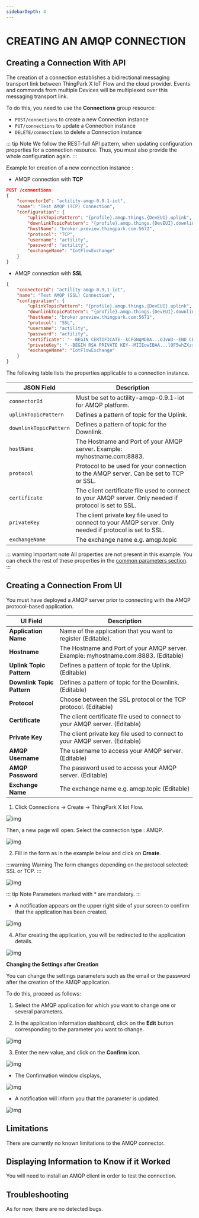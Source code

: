 ```yaml
---
sidebarDepth: 4
---
```


# CREATING AN AMQP CONNECTION

## Creating a Connection With API

The creation of a connection establishes a bidirectional messaging transport link between ThingPark X IoT Flow and the cloud provider. Events and commands from multiple Devices will be multiplexed over this messaging transport link.

To do this, you need to use the **Connections** group resource:

* `POST/connections` to create a new Connection instance
* `PUT/connections` to update a Connection instance
* `DELETE/connections` to delete a Connection instance

::: tip Note
We follow the REST-full API pattern, when updating configuration properties for a connection resource. Thus, you must also provide the whole configuration again.
:::

Example for creation of a new connection instance :

* AMQP connection with **TCP**

```json
POST /connections
{
    "connectorId": "actility-amqp-0.9.1-iot",
    "name": "Test AMQP (TCP) Connection",
    "configuration": {
        "uplinkTopicPattern": "{profile}.amqp.things.{DevEUI}.uplink",
        "downlinkTopicPattern": "{profile}.amqp.things.{DevEUI}.downlink",
        "hostName": "broker.preview.thingpark.com:5672",
        "protocol": "TCP",
        "username": "actility",
        "password": "actility",
        "exchangeName": "IotFlowExchange"
    }
}
```

* AMQP connection with **SSL**

```json
{
    "connectorId": "actility-amqp-0.9.1-iot",
    "name": "Test AMQP (SSL) Connection",
    "configuration": {
        "uplinkTopicPattern": "{profile}.amqp.things.{DevEUI}.uplink",
        "downlinkTopicPattern": "{profile}.amqp.things.{DevEUI}.downlink",
        "hostName": "broker.preview.thingpark.com:5671",
        "protocol": "SSL",
        "username": "actility",
        "password": "actility",
        "certificate": "--BEGIN CERTIFICATE--kCFGNqMDBA...QJvW3--END CERTIFICATE--",
        "privateKey": "--BEGIN RSA PRIVATE KEY--MIIEowIBAA...lOF5whZXzrHHACsWqAwermxHK7--END RSA PRIVATE KEY--",
        "exchangeName": "IotFlowExchange"
    }
}
```

The following table lists the properties applicable to a connection instance.

| JSON Field | Description |
| ------ | ----------- |
| ```connectorId``` | Must be set to actility-amqp-0.9.1-iot for AMQP platform. |
| ```uplinkTopicPattern``` | Defines a pattern of topic for the Uplink. |
| ```downlinkTopicPattern``` | Defines a pattern of topic for the Downlink. |
| ```hostName``` | The Hostname and Port of your AMQP server. Example: myhostname.com:8883. |
| ```protocol``` | Protocol to be used for your connection to the AMQP server. Can be set to TCP or SSL. |
| ```certificate``` | The client certificate file used to connect to your AMQP server. Only needed if protocol is set to SSL. |
| ```privateKey``` | The client private key file used to connect to your AMQP server. Only needed if protocol is set to SSL. |
| ```exchangeName``` | The exchange name e.g. amqp.topic |

::: warning Important note
All properties are not present in this example. You can check the rest of these properties in the [common parameters section](../../Getting_Started/Setting_Up_A_Connection_instance/About_connections.html#common-parameters).
:::

## Creating a Connection From UI

You must have deployed a AMQP server prior to connecting with the AMQP protocol-based application.

| UI Field | Description |
| ------ | ----------- |
| **Application Name** | Name of the application that you want to register (Editable). |
| **Hostname** | The Hostname and Port of your AMQP server. Example: myhostname.com:8883. (Editable) |
| **Uplink Topic Pattern** | Defines a pattern of topic for the Uplink. (Editable) |
| **Downlink Topic Pattern** | Defines a pattern of topic for the Downlink. (Editable) |
| **Protocol** | Choose between the SSL protocol or the TCP protocol. (Editable) |
| **Certificate** | The client certificate file used to connect to your AMQP server. (Editable) |
| **Private Key** | The client private key file used to connect to your AMQP server. (Editable) |
| **AMQP Username** | The username to access your AMQP server. (Editable) |
| **AMQP Password** | The password used to access your AMQP server. (Editable) |
| **Exchange Name** |The exchange name e.g. amqp.topic (Editable) |

1. Click Connections -> Create -> ThingPark X Iot Flow.

![img](./images/ui/create_connection.png)

Then, a new page will open. Select the connection type : AMQP.

![img](./images/ui/create_amqp.png)

2. Fill in the form as in the example below and click on **Create**.

:::warning Warning
The form changes depending on the protocol selected: SSL or TCP.
:::

![img](./images/ui/form.png)

::: tip Note
Parameters marked with * are mandatory.
:::

* A notification appears on the upper right side of your screen to confirm that the application has been created.

![img](./images/ui/notif_created.png)

4. After creating the application, you will be redirected to the application details.

![img](./images/ui/details.png)

**Changing the Settings after Creation**

You can change the settings parameters such as the email or the password after the creation of the AMQP application.

To do this, proceed as follows:

1. Select the AMQP application for which you want to change one or several parameters.

2. In the application information dashboard, click on the **Edit** button corresponding to the parameter you want to change.

![img](./images/ui/edit.png)

3. Enter the new value, and click on the **Confirm** icon.

![img](./images/ui/confirm.png)

* The Confirmation window displays,

![img](./images/ui/proceed.png)

* A notification will inform you that the parameter is updated.

![img](./images/ui/notif_update.png)

## Limitations

There are currently no known limitations to the AMQP connector.

## Displaying Information to Know if it Worked

You will need to install an AMQP client in order to test the connection.

## Troubleshooting

As for now, there are no detected bugs.
